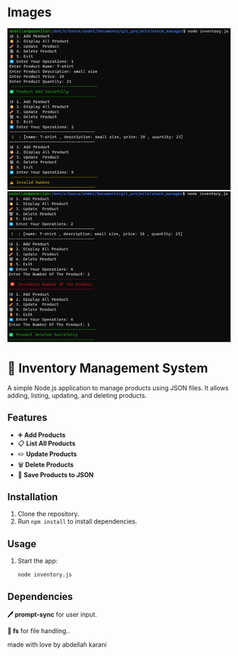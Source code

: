 # Images
<img src = "img/Screenshot 2024-12-23 202849.png">
<img src = "img/Screenshot 2024-12-23 202932.png">

# 🛒 Inventory Management System

A simple Node.js application to manage products using JSON files. It allows adding, listing, updating, and deleting products.

## Features
- ➕ **Add Products**
- 📋 **List All Products**
- ✏️ **Update Products**
- 🗑️ **Delete Products**
- 💾 **Save Products to JSON**

## Installation
1. Clone the repository.
2. Run `npm install` to install dependencies.

## Usage
1. Start the app:
   ```bash
   node inventory.js
   ```

## Dependencies

<p><b>🖊️ prompt-sync</b> for user input.</p>
<p><b>📁 fs</b> for file handling..</p>


made with love by abdellah karani
